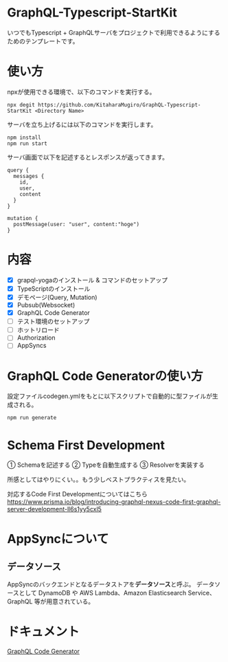 # GraphQL-Typescript-StartKit
いつでもTypescript + GraphQLサーバをプロジェクトで利用できるようにするためのテンプレートです。

# 使い方
npxが使用できる環境で、以下のコマンドを実行する。

```
npx degit https://github.com/KitaharaMugiro/GraphQL-Typescript-StartKit <Directory Name>
```

サーバを立ち上げるには以下のコマンドを実行します。

```
npm install
npm run start
```

サーバ画面で以下を記述するとレスポンスが返ってきます。

```
query {
  messages {
    id,
    user,
    content
  }
}
```

```
mutation {
  postMessage(user: "user", content:"hoge")
}
```

# 内容

- [x] grapql-yogaのインストール & コマンドのセットアップ
- [x] TypeScriptのインストール
- [x] デモページ(Query, Mutation)
- [x] Pubsub(Websocket)
- [x] GraphQL Code Generator
- [ ] テスト環境のセットアップ
- [ ] ホットリロード
- [ ] Authorization
- [ ] AppSyncs

# GraphQL Code Generatorの使い方
設定ファイルcodegen.ymlをもとに以下スクリプトで自動的に型ファイルが生成される。

```
npm run generate
```

# Schema First Development
① Schemaを記述する
② Typeを自動生成する
③ Resolverを実装する

所感としてはやりにくい。。もう少しベストプラクティスを見たい。


対応するCode First Developmentについてはこちら
https://www.prisma.io/blog/introducing-graphql-nexus-code-first-graphql-server-development-ll6s1yy5cxl5

# AppSyncについて
## データソース
AppSyncのバックエンドとなるデータストアを**データソース**と呼ぶ。
データソースとして DynamoDB や AWS Lambda、Amazon Elasticsearch Service、GraphQL 等が用意されている。


# ドキュメント
[GraphQL Code Generator](https://graphql-code-generator.com/)
